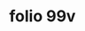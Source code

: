 ---
layout: edition
title: folio 99v
manuscript: Florence, Biblioteca Marucelliana, Carte Rajna XIX.15
sigla: R
iip: r099v.tif
milestone: 198
---